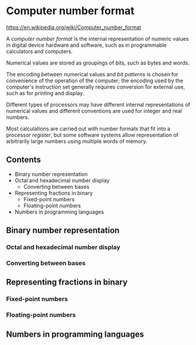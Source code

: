 # Computer number format

https://en.wikipedia.org/wiki/Computer_number_format

A *computer number format* is the internal representation of numeric values in digital device hardware and software, such as in programmable calculators and computers.

Numerical values are stored as groupings of bits, such as bytes and words.

The encoding between numerical values and *bit patterns* is chosen for convenience of the operation of the computer; the encoding used by the computer's instruction set generally requires conversion for external use, such as for printing and display.

Different types of processors may have different internal representations of numerical values and different conventions are used for integer and real numbers.

Most calculations are carried out with number formats that fit into a processor *register*, but some software systems allow representation of arbitrarily large numbers using multiple words of memory.

## Contents

- Binary number representation
- Octal and hexadecimal number display
  - Converting between bases
- Representing fractions in binary
  - Fixed-point numbers
  - Floating-point numbers
- Numbers in programming languages


## Binary number representation
### Octal and hexadecimal number display
### Converting between bases


## Representing fractions in binary
### Fixed-point numbers
### Floating-point numbers


## Numbers in programming languages
